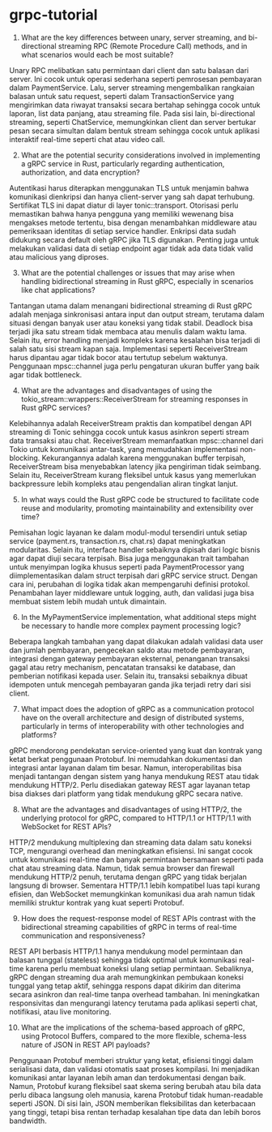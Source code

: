 # grpc-tutorial

1. What are the key differences between unary, server streaming, and bi-directional streaming RPC (Remote Procedure Call) methods, and in what scenarios would each be most suitable?

Unary RPC melibatkan satu permintaan dari client dan satu balasan dari server. Ini cocok untuk operasi sederhana seperti pemrosesan pembayaran dalam PaymentService. Lalu, server streaming mengembalikan rangkaian balasan untuk satu request, seperti dalam TransactionService yang mengirimkan data riwayat transaksi secara bertahap sehingga cocok untuk laporan, list data panjang, atau streaming file. Pada sisi lain, bi-directional streaming, seperti ChatService, memungkinkan client dan server bertukar pesan secara simultan dalam bentuk stream sehingga cocok untuk aplikasi interaktif real-time seperti chat atau video call.

2. What are the potential security considerations involved in implementing a gRPC service in Rust, particularly regarding authentication, authorization, and data encryption?

Autentikasi harus diterapkan menggunakan TLS untuk menjamin bahwa komunikasi dienkripsi dan hanya client-server yang sah dapat terhubung. Sertifikat TLS ini dapat diatur di layer tonic::transport. Otorisasi perlu memastikan bahwa hanya pengguna yang memiliki wewenang bisa mengakses metode tertentu, bisa dengan menambahkan middleware atau pemeriksaan identitas di setiap service handler. Enkripsi data sudah didukung secara default oleh gRPC jika TLS digunakan. Penting juga untuk melakukan validasi data di setiap endpoint agar tidak ada data tidak valid atau malicious yang diproses.

3. What are the potential challenges or issues that may arise when handling bidirectional streaming in Rust gRPC, especially in scenarios like chat applications?

Tantangan utama dalam menangani bidirectional streaming di Rust gRPC adalah menjaga sinkronisasi antara input dan output stream, terutama dalam situasi dengan banyak user atau koneksi yang tidak stabil. Deadlock bisa terjadi jika satu stream tidak membaca atau menulis dalam waktu lama. Selain itu, error handling menjadi kompleks karena kesalahan bisa terjadi di salah satu sisi stream kapan saja. Implementasi seperti ReceiverStream harus dipantau agar tidak bocor atau tertutup sebelum waktunya. Penggunaan mpsc::channel juga perlu pengaturan ukuran buffer yang baik agar tidak bottleneck.

4. What are the advantages and disadvantages of using the tokio_stream::wrappers::ReceiverStream for streaming responses in Rust gRPC services?

Kelebihannya adalah ReceiverStream praktis dan kompatibel dengan API streaming di Tonic sehingga cocok untuk kasus asinkron seperti stream data transaksi atau chat. ReceiverStream memanfaatkan mpsc::channel dari Tokio untuk komunikasi antar-task, yang memudahkan implementasi non-blocking. Kekurangannya adalah karena menggunakan buffer terpisah, ReceiverStream bisa menyebabkan latency jika pengiriman tidak seimbang. Selain itu, ReceiverStream kurang fleksibel untuk kasus yang memerlukan backpressure lebih kompleks atau pengendalian aliran tingkat lanjut.

5. In what ways could the Rust gRPC code be structured to facilitate code reuse and modularity, promoting maintainability and extensibility over time?

Pemisahan logic layanan ke dalam modul-modul tersendiri untuk setiap service (payment.rs, transaction.rs, chat.rs) dapat meningkatkan modularitas. Selain itu, interface handler sebaiknya dipisah dari logic bisnis agar dapat diuji secara terpisah. Bisa juga menggunakan trait tambahan untuk menyimpan logika khusus seperti pada PaymentProcessor yang diimplementasikan dalam struct terpisah dari gRPC service struct. Dengan cara ini, perubahan di logika tidak akan mempengaruhi definisi protokol. Penambahan layer middleware untuk logging, auth, dan validasi juga bisa membuat sistem lebih mudah untuk dimaintain.

6. In the MyPaymentService implementation, what additional steps might be necessary to handle more complex payment processing logic?

Beberapa langkah tambahan yang dapat dilakukan adalah validasi data user dan jumlah pembayaran, pengecekan saldo atau metode pembayaran, integrasi dengan gateway pembayaran eksternal, penanganan transaksi gagal atau retry mechanism, pencatatan transaksi ke database, dan pemberian notifikasi kepada user. Selain itu, transaksi sebaiknya dibuat idempoten untuk mencegah pembayaran ganda jika terjadi retry dari sisi client.

7. What impact does the adoption of gRPC as a communication protocol have on the overall architecture and design of distributed systems, particularly in terms of interoperability with other technologies and platforms?

gRPC mendorong pendekatan service-oriented yang kuat dan kontrak yang ketat berkat penggunaan Protobuf. Ini memudahkan dokumentasi dan integrasi antar layanan dalam tim besar. Namun, interoperabilitas bisa menjadi tantangan dengan sistem yang hanya mendukung REST atau tidak mendukung HTTP/2. Perlu disediakan gateway REST agar layanan tetap bisa diakses dari platform yang tidak mendukung gRPC secara native.

8. What are the advantages and disadvantages of using HTTP/2, the underlying protocol for gRPC, compared to HTTP/1.1 or HTTP/1.1 with WebSocket for REST APIs?

HTTP/2 mendukung multiplexing dan streaming data dalam satu koneksi TCP, mengurangi overhead dan meningkatkan efisiensi. Ini sangat cocok untuk komunikasi real-time dan banyak permintaan bersamaan seperti pada chat atau streaming data. Namun, tidak semua browser dan firewall mendukung HTTP/2 penuh, terutama dengan gRPC yang tidak berjalan langsung di browser. Sementara HTTP/1.1 lebih kompatibel luas tapi kurang efisien, dan WebSocket memungkinkan komunikasi dua arah namun tidak memiliki struktur kontrak yang kuat seperti Protobuf.

9. How does the request-response model of REST APIs contrast with the bidirectional streaming capabilities of gRPC in terms of real-time communication and responsiveness?

REST API berbasis HTTP/1.1 hanya mendukung model permintaan dan balasan tunggal (stateless) sehingga tidak optimal untuk komunikasi real-time karena perlu membuat koneksi ulang setiap permintaan. Sebaliknya, gRPC dengan streaming dua arah memungkinkan pembukaan koneksi tunggal yang tetap aktif, sehingga respons dapat dikirim dan diterima secara asinkron dan real-time tanpa overhead tambahan. Ini meningkatkan responsivitas dan mengurangi latency terutama pada aplikasi seperti chat, notifikasi, atau live monitoring.

10. What are the implications of the schema-based approach of gRPC, using Protocol Buffers, compared to the more flexible, schema-less nature of JSON in REST API payloads?

Penggunaan Protobuf memberi struktur yang ketat, efisiensi tinggi dalam serialisasi data, dan validasi otomatis saat proses kompilasi. Ini menjadikan komunikasi antar layanan lebih aman dan terdokumentasi dengan baik. Namun, Protobuf kurang fleksibel saat skema sering berubah atau bila data perlu dibaca langsung oleh manusia, karena Protobuf tidak human-readable seperti JSON. Di sisi lain, JSON memberikan fleksibilitas dan keterbacaan yang tinggi, tetapi bisa rentan terhadap kesalahan tipe data dan lebih boros bandwidth.